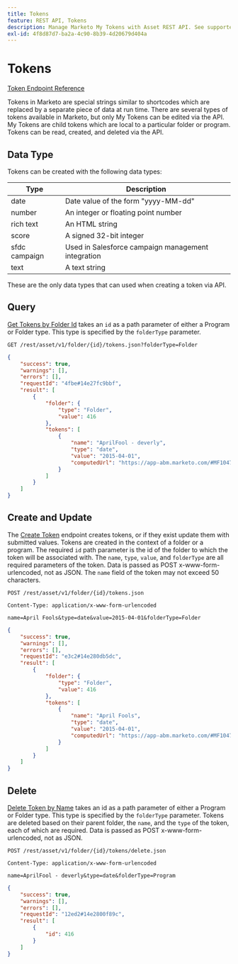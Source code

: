 ```yaml
---
title: Tokens
feature: REST API, Tokens
description: Manage Marketo My Tokens with Asset REST API. See supported data types, get by folder or program, create or update via form-encoded POST, and delete by name.
exl-id: 4f8d87d7-ba2a-4c90-8b39-4d20679d404a
---
```

# Tokens

[Token Endpoint Reference](https://developer.adobe.com/marketo-apis/api/asset/#tag/Tokens)

Tokens in Marketo are special strings similar to shortcodes which are replaced by a separate piece of data at run time. There are several types of tokens available in Marketo, but only My Tokens can be edited via the API. My Tokens are child tokens which are local to a particular folder or program. Tokens can be read, created, and deleted via the API.

## Data Type

Tokens can be created with the following data types:

| Type          | Description                                        |
|---------------|----------------------------------------------------|
| date          | Date value of the form "yyyy-MM-dd"                |
| number        | An integer or floating point number                |
| rich text     | An HTML string                                     |
| score         | A signed 32-bit integer                            |
| sfdc campaign | Used in Salesforce campaign management integration |
| text          | A text string                                      |

These are the only data types that can used when creating a token via API.

## Query

[Get Tokens by Folder Id](https://developer.adobe.com/marketo-apis/api/asset/#tag/Tokens/operation/getTokensByFolderIdUsingGET) takes an `id` as a path parameter of either a Program or Folder type. This type is specified by the `folderType` parameter.

```curl
GET /rest/asset/v1/folder/{id}/tokens.json?folderType=Folder
```

```json
{
    "success": true,
    "warnings": [],
    "errors": [],
    "requestId": "4fbe#14e27fc9bbf",
    "result": [
        {
            "folder": {
                "type": "Folder",
                "value": 416
            },
            "tokens": [
                {
                    "name": "AprilFool - deverly",
                    "type": "date",
                    "value": "2015-04-01",
                    "computedUrl": "https://app-abm.marketo.com/#MF1047C3"
                }
            ]
        }
    ]
}

```

## Create and Update

The [Create Token](https://developer.adobe.com/marketo-apis/api/asset/#tag/Tokens/operation/addTokenTOFolderUsingPOST) endpoint creates tokens, or if they exist update them with submitted values. Tokens are created in the context of a folder or a program. The required `id` path parameter is the id of the folder to which the token will be associated with. The `name`, `type`, `value`, and `folderType` are all required parameters of the token. Data is passed as POST x-www-form-urlencoded, not as JSON. The `name` field of the token may not exceed 50 characters.

```
POST /rest/asset/v1/folder/{id}/tokens.json
```

```
Content-Type: application/x-www-form-urlencoded
```

```
name=April Fools&type=date&value=2015-04-01&folderType=Folder
```

```json
{
    "success": true,
    "warnings": [],
    "errors": [],
    "requestId": "e3c2#14e280db5dc",
    "result": [
        {
            "folder": {
                "type": "Folder",
                "value": 416
            },
            "tokens": [
                {
                    "name": "April Fools",
                    "type": "date",
                    "value": "2015-04-01",
                    "computedUrl": "https://app-abm.marketo.com/#MF1047C3"
                }
            ]
        }
    ]
}

```

## Delete

[Delete Token by Name](https://developer.adobe.com/marketo-apis/api/asset/#tag/Tokens/operation/deleteTokenByNameUsingPOST) takes an id as a path parameter of either a Program or Folder type. This type is specified by the `folderType` parameter. Tokens are deleted based on their parent folder, the `name`, and the `type` of the token, each of which are required. Data is passed as POST x-www-form-urlencoded, not as JSON.

```
POST /rest/asset/v1/folder/{id}/tokens/delete.json
```

```
Content-Type: application/x-www-form-urlencoded
```

```
name=AprilFool - deverly&type=date&folderType=Program
```

```json
{
    "success": true,
    "warnings": [],
    "errors": [],
    "requestId": "12ed2#14e2800f89c",
    "result": [
        {
            "id": 416
        }
    ]
}

```
